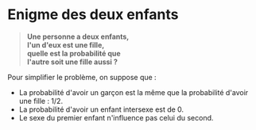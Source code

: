 # Enigme des deux enfants

>**Une personne a deux enfants,**  
>**l'un d'eux est une fille,**  
>**quelle est la probabilité que**   
>**l'autre soit une fille aussi ?**  
  
  
Pour simplifier le problème, on suppose que :

* La probabilité d'avoir un garçon est la même que la probabilité d'avoir une fille : 1/2.
* La probabilité d'avoir un enfant intersexe est de 0.
* Le sexe du premier enfant n'influence pas celui du second.
